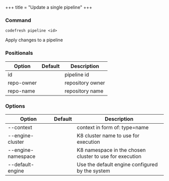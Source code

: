 +++
title = "Update a single pipeline"
+++

### Command
`codefresh pipeline <id>`

Apply changes to a pipeline
### Positionals

Option | Default | Description
--------- | ----------- | -----------
id |  | pipeline id
repo-owner |  | repository owner
repo-name |  | repository name
### Options

Option | Default | Description
--------- | ----------- | -----------
--context |  | context in form of: type=name
--engine-cluster |  | K8 cluster name to use for execution
--engine-namespace |  | K8 namespace in the chosen cluster to use for execution
--default-engine |  | Use the default engine configured by the system
